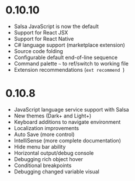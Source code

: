 # 0.10.10

- Salsa JavaScript is now the default
- Support for React JSX
- Support for React Native
- C# language support (marketplace extension)
- Source code folding
- Configurable default end-of-line sequence
- Command palette `~` to ref/switch to working file
- Extension recommendations (`ext recommend `)

# 0.10.8

- JavaScript language service support with Salsa
- New themes (Dark+ and Light+)
- Keyboard additions to navigate environment
- Localization improvements
- Auto Save (more control)
- IntelliSense (more complete documentation)
- Hide menu bar ability
- Horizontal output/debug console
- Debugging rich object hover
- Conditional breakpoints
- Debugging changed variable visual